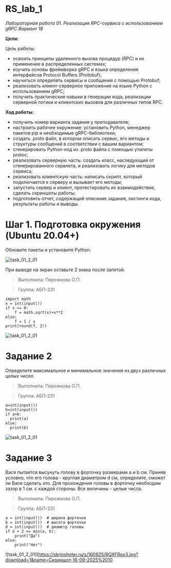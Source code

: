 # RS_lab_1


_Лабораторная работа 01. Реализация RPC-сервиса с использованием gRPC_
_Вариант 18_

**Цели:**

Цель работы:
- освоить принципы удаленного вызова процедур (RPC) и их применение
в распределенных системах;
- изучить основы фреймворка gRPC и языка определения интерфейсов
Protocol Buffers (Protobuf);
- научиться определять сервисы и сообщения с помощью Protobuf;
- реализовать клиент-серверное приложение на языке Python с
использованием gRPC;
- получить практические навыки в генерации кода, реализации серверной
логики и клиентских вызовов для различных типов RPC.

**Ход работы:**

- получить номер варианта задания у преподавателя;
-  настроить рабочее окружение: установить Python, менеджер пакетов pip
и необходимые gRPC-библиотеки;
- создать .proto файл, в котором описать сервис, его методы и структуры
сообщений в соответствии с вашим вариантом;
- сгенерировать Python-код из .proto файла с помощью утилиты protoc;
- реализовать серверную часть: создать класс, наследующий от
сгенерированного сервлета, и реализовать логику для методов сервиса;
- реализовать клиентскую часть: написать скрипт, который подключается
к серверу и вызывает его методы;
- запустить сервер и клиент, протестировать их взаимодействие, сделать
скриншоты работы;
- подготовить отчет, содержащий описание задания, листинги кода,
результаты работы и выводы.


# Шаг 1. Подготовка окружения (Ubuntu 20.04+)

Обновите пакеты и установите Python:

![task_01_2_01](blob:https://yapx.ru/2de7bcb4-ec81-4bbc-b9ab-80bb4f122de6)

При выводе на экран оставьте 2 знака после запятой.


> Выполнила: Пирожкова О.П.

> Группа: АБП-231

```
import math
x = int(input())
if x >= 0:
    f = math.sqrt(x)+x**2
else:
    f = 1 / x
print(round(f, 2))
```

![task_01_2_01](https://skrinshoter.ru/s/160925/dmP61F4y.jpg?download=1&name=Скриншот-16-09-2025%2010:23:28.jpg)

# Задание 2

Определите максимальное и минимальное значения из двух различных целых
чисел.

> Выполнила: Пирожкова О.П.

> Группа: АБП-231


```
a=int(input())
b=int(input())
if a>b:
  print(a)
else:
  print(b)
```
![task_01_2_01](https://skrinshoter.ru/s/160925/vGwUdckQ.jpg?download=1&name=Скриншот-16-09-2025%2010:34:50.jpg)

# Задание 3

Вася пытается высунуть голову в форточку размерами a и b см. Приняв условно,
что его голова - круглая диаметром d см, определите, сможет ли Вася сделать это.
Для прохождения головы в форточку необходим зазор в 1 см. с каждой стороны.
Все величины - целые числа.

> Выполнила: Пирожкова О.П.

> Группа: АБП-231

```
a = int(input())  # ширина форточки
b = int(input())  # высота форточки
d = int(input())  # диаметр головы
if d + 2 <= min(a, b):
    print("Да")
else:
    print("Нет")
```
![task_01_2_01](https://skrinshoter.ru/s/160925/RQXFRpx3.jpg?download=1&name=Скриншот-16-09-2025%2010
